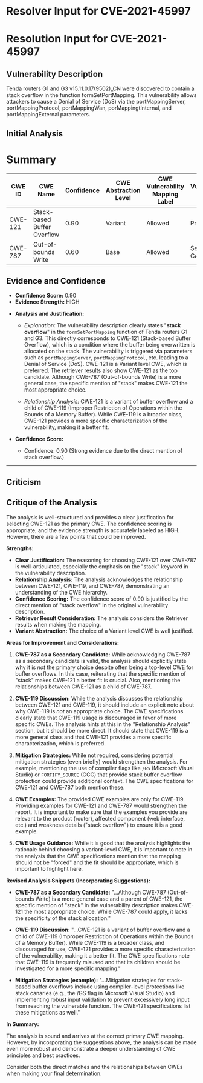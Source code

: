 # Resolver Input for CVE-2021-45997

# Resolution Input for CVE-2021-45997

## Vulnerability Description
Tenda routers G1 and G3 v15.11.0.17(9502)_CN were discovered to contain a stack overflow in the function formSetPortMapping. This vulnerability allows attackers to cause a Denial of Service (DoS) via the portMappingServer, portMappingProtocol, portMappingWan, porMappingtInternal, and portMappingExternal parameters.

## Initial Analysis
# Summary
| CWE ID | CWE Name | Confidence | CWE Abstraction Level | CWE Vulnerability Mapping Label | CWE-Vulnerability Mapping Notes |
|---|---|---|---|---|---|
| CWE-121 | Stack-based Buffer Overflow | 0.90 | Variant | Allowed | Primary CWE |
| CWE-787 | Out-of-bounds Write | 0.60 | Base | Allowed | Secondary Candidate |

## Evidence and Confidence

*   **Confidence Score:** 0.90
*   **Evidence Strength:** HIGH

- **Analysis and Justification:**  
  - *Explanation:* The vulnerability description clearly states "**stack overflow**" in the `formSetPortMapping` function of Tenda routers G1 and G3. This directly corresponds to CWE-121 (Stack-based Buffer Overflow), which is a condition where the buffer being overwritten is allocated on the stack. The vulnerability is triggered via parameters such as `portMappingServer`, `portMappingProtocol`, etc. leading to a Denial of Service (DoS). CWE-121 is a Variant level CWE, which is preferred. The retriever results also show CWE-121 as the top candidate. Although CWE-787 (Out-of-bounds Write) is a more general case, the specific mention of "stack" makes CWE-121 the most appropriate choice.

  - *Relationship Analysis:* CWE-121 is a variant of buffer overflow and a child of CWE-119 (Improper Restriction of Operations within the Bounds of a Memory Buffer). While CWE-119 is a broader class, CWE-121 provides a more specific characterization of the vulnerability, making it a better fit.

- **Confidence Score:**
  - Confidence: 0.90 (Strong evidence due to the direct mention of stack overflow.)

---

## Criticism
## Critique of the Analysis

The analysis is well-structured and provides a clear justification for selecting CWE-121 as the primary CWE. The confidence scoring is appropriate, and the evidence strength is accurately labeled as HIGH. However, there are a few points that could be improved.

**Strengths:**

*   **Clear Justification:** The reasoning for choosing CWE-121 over CWE-787 is well-articulated, especially the emphasis on the "stack" keyword in the vulnerability description.
*   **Relationship Analysis:** The analysis acknowledges the relationship between CWE-121, CWE-119, and CWE-787, demonstrating an understanding of the CWE hierarchy.
*   **Confidence Scoring:** The confidence score of 0.90 is justified by the direct mention of "stack overflow" in the original vulnerability description.
*   **Retriever Result Consideration:** The analysis considers the Retriever results when making the mapping.
*   **Variant Abstraction:** The choice of a Variant level CWE is well justified.

**Areas for Improvement and Considerations:**

1.  **CWE-787 as a Secondary Candidate:** While acknowledging CWE-787 as a secondary candidate is valid, the analysis should explicitly state why it is *not* the primary choice despite often being a top-level CWE for buffer overflows. In this case, reiterating that the specific mention of "stack" makes CWE-121 a better fit is crucial. Also, mentioning the relationships between CWE-121 as a child of CWE-787.

2.  **CWE-119 Discussion:** While the analysis discusses the relationship between CWE-121 and CWE-119, it should include an explicit note about why CWE-119 is *not* an appropriate choice. The CWE specifications clearly state that CWE-119 usage is discouraged in favor of more specific CWEs. The analysis hints at this in the "Relationship Analysis" section, but it should be more direct. It should state that CWE-119 is a more general class and that CWE-121 provides a more specific characterization, which is preferred.

3.  **Mitigation Strategies:** While not required, considering potential mitigation strategies (even briefly) would strengthen the analysis. For example, mentioning the use of compiler flags like `/GS` (Microsoft Visual Studio) or `FORTIFY_SOURCE` (GCC) that provide stack buffer overflow protection could provide additional context. The CWE specifications for CWE-121 and CWE-787 both mention these.

4.  **CWE Examples:** The provided CWE examples are only for CWE-119. Providing examples for CWE-121 and CWE-787 would strengthen the report. It is important to make sure that the examples you provide are relevant to the product (router), affected component (web interface, etc.) and weakness details ("stack overflow") to ensure it is a good example.

5.  **CWE Usage Guidance:** While it is good that the analysis highlights the rationale behind choosing a variant-level CWE, it is important to note in the analysis that the CWE specifications mention that the mapping should not be "forced" and the fit should be appropriate, which is important to highlight here.

**Revised Analysis Snippets (Incorporating Suggestions):**

*   **CWE-787 as a Secondary Candidate:** "...Although CWE-787 (Out-of-bounds Write) is a more general case and a parent of CWE-121, the specific mention of "stack" in the vulnerability description makes CWE-121 the most appropriate choice. While CWE-787 could apply, it lacks the specificity of the stack allocation."

*   **CWE-119 Discussion:** "...CWE-121 is a variant of buffer overflow and a child of CWE-119 (Improper Restriction of Operations within the Bounds of a Memory Buffer). While CWE-119 is a broader class, and discouraged for use, CWE-121 provides a more specific characterization of the vulnerability, making it a better fit. The CWE specifications note that CWE-119 is frequently misused and that its children should be investigated for a more specific mapping."

*   **Mitigation Strategies (example):** "...Mitigation strategies for stack-based buffer overflows include using compiler-level protections like stack canaries (e.g., the /GS flag in Microsoft Visual Studio) and implementing robust input validation to prevent excessively long input from reaching the vulnerable function. The CWE-121 specifications list these mitigations as well."

**In Summary:**

The analysis is sound and arrives at the correct primary CWE mapping. However, by incorporating the suggestions above, the analysis can be made even more robust and demonstrate a deeper understanding of CWE principles and best practices.

Consider both the direct matches and the relationships between CWEs
when making your final determination.
        
